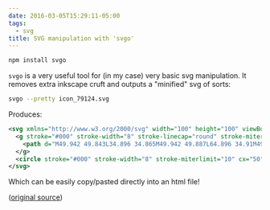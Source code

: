 ```yaml
---
date: 2016-03-05T15:29:11-05:00
tags:
  - svg
title: SVG manipulation with 'svgo'
---
```


```bash
npm install svgo
```

`svgo` is a very useful tool for (in my case) very basic svg manipulation. It
removes extra inkscape cruft and outputs a "minified" svg of sorts:

```bash
svgo --pretty icon_79124.svg
```

Produces:

```xml
<svg xmlns="http://www.w3.org/2000/svg" width="100" height="100" viewBox="0 0 100 100">
  <g stroke="#000" stroke-width="8" stroke-linecap="round" stroke-miterlimit="10" fill="none">
    <path d="M49.942 49.843L34.896 34.865M49.942 49.887L64.896 34.91M49.942 49.887l14.953 14.978M49.942 49.887L34.99 64.864"/>
  </g>
  <circle stroke="#000" stroke-width="8" stroke-miterlimit="10" cx="50" cy="49.917" r="39.833" fill="none"/>
</svg>
```

Which can be easily copy/pasted directly into an html file!

([original source][1])

[1]: https://web-design-weekly.com/2014/10/22/optimizing-svg-web
